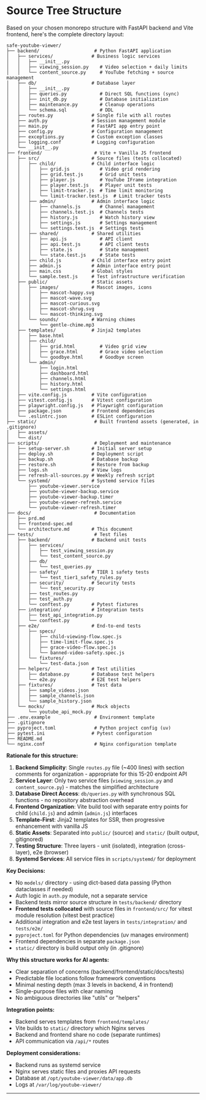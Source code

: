 # Source Tree Structure

Based on your chosen monorepo structure with FastAPI backend and Vite frontend, here's the complete directory layout:

```
safe-youtube-viewer/
├── backend/                    # Python FastAPI application
│   ├── services/              # Business logic services
│   │   ├── __init__.py
│   │   ├── viewing_session.py    # Video selection + daily limits
│   │   └── content_source.py     # YouTube fetching + source management
│   ├── db/                    # Database layer
│   │   ├── __init__.py
│   │   ├── queries.py            # Direct SQL functions (sync)
│   │   ├── init_db.py            # Database initialization
│   │   ├── maintenance.py        # Cleanup operations
│   │   └── schema.sql            # DDL
│   ├── routes.py              # Single file with all routes
│   ├── auth.py                # Session management module
│   ├── main.py                # FastAPI app entry point
│   ├── config.py              # Configuration management
│   ├── exceptions.py          # Custom exception classes
│   ├── logging.conf           # Logging configuration
│   └── __init__.py
├── frontend/                   # Vite + Vanilla JS frontend
│   ├── src/                   # Source files (tests collocated)
│   │   ├── child/             # Child interface logic
│   │   │   ├── grid.js           # Video grid rendering
│   │   │   ├── grid.test.js      # Grid unit tests
│   │   │   ├── player.js         # YouTube IFrame integration
│   │   │   ├── player.test.js    # Player unit tests
│   │   │   ├── limit-tracker.js  # Time limit monitoring
│   │   │   └── limit-tracker.test.js  # Limit tracker tests
│   │   ├── admin/             # Admin interface logic
│   │   │   ├── channels.js       # Channel management
│   │   │   ├── channels.test.js  # Channels tests
│   │   │   ├── history.js        # Watch history view
│   │   │   ├── settings.js       # Settings management
│   │   │   └── settings.test.js  # Settings tests
│   │   ├── shared/            # Shared utilities
│   │   │   ├── api.js            # API client
│   │   │   ├── api.test.js       # API client tests
│   │   │   ├── state.js          # State management
│   │   │   └── state.test.js     # State tests
│   │   ├── child.js           # Child interface entry point
│   │   ├── admin.js           # Admin interface entry point
│   │   ├── main.css           # Global styles
│   │   └── sample.test.js     # Test infrastructure verification
│   ├── public/                # Static assets
│   │   ├── images/            # Mascot images, icons
│   │   │   ├── mascot-happy.svg
│   │   │   ├── mascot-wave.svg
│   │   │   ├── mascot-curious.svg
│   │   │   ├── mascot-shrug.svg
│   │   │   └── mascot-thinking.svg
│   │   └── sounds/            # Warning chimes
│   │       └── gentle-chime.mp3
│   ├── templates/             # Jinja2 templates
│   │   ├── base.html
│   │   ├── child/
│   │   │   ├── grid.html         # Video grid view
│   │   │   ├── grace.html        # Grace video selection
│   │   │   └── goodbye.html      # Goodbye screen
│   │   └── admin/
│   │       ├── login.html
│   │       ├── dashboard.html
│   │       ├── channels.html
│   │       ├── history.html
│   │       └── settings.html
│   ├── vite.config.js         # Vite configuration
│   ├── vitest.config.js       # Vitest configuration
│   ├── playwright.config.js   # Playwright configuration
│   ├── package.json           # Frontend dependencies
│   └── .eslintrc.json         # ESLint configuration
├── static/                     # Built frontend assets (generated, in .gitignore)
│   ├── assets/
│   └── dist/
├── scripts/                    # Deployment and maintenance
│   ├── setup-server.sh        # Initial server setup
│   ├── deploy.sh              # Deployment script
│   ├── backup.sh              # Database backup
│   ├── restore.sh             # Restore from backup
│   ├── logs.sh                # View logs
│   ├── refresh-all-sources.py # Weekly refresh script
│   └── systemd/               # Systemd service files
│       ├── youtube-viewer.service
│       ├── youtube-viewer-backup.service
│       ├── youtube-viewer-backup.timer
│       ├── youtube-viewer-refresh.service
│       └── youtube-viewer-refresh.timer
├── docs/                       # Documentation
│   ├── prd.md
│   ├── frontend-spec.md
│   └── architecture.md        # This document
├── tests/                      # Test files
│   ├── backend/               # Backend unit tests
│   │   ├── services/
│   │   │   ├── test_viewing_session.py
│   │   │   └── test_content_source.py
│   │   ├── db/
│   │   │   └── test_queries.py
│   │   ├── safety/            # TIER 1 safety tests
│   │   │   └── test_tier1_safety_rules.py
│   │   ├── security/          # Security tests
│   │   │   └── test_security.py
│   │   ├── test_routes.py
│   │   ├── test_auth.py
│   │   └── conftest.py        # Pytest fixtures
│   ├── integration/           # Integration tests
│   │   ├── test_api_integration.py
│   │   └── conftest.py
│   ├── e2e/                   # End-to-end tests
│   │   ├── specs/
│   │   │   ├── child-viewing-flow.spec.js
│   │   │   ├── time-limit-flow.spec.js
│   │   │   ├── grace-video-flow.spec.js
│   │   │   └── banned-video-safety.spec.js
│   │   └── fixtures/
│   │       └── test-data.json
│   ├── helpers/               # Test utilities
│   │   ├── database.py        # Database test helpers
│   │   └── e2e.py             # E2E test helpers
│   ├── fixtures/              # Test data
│   │   ├── sample_videos.json
│   │   ├── sample_channels.json
│   │   └── sample_history.json
│   └── mocks/                 # Mock objects
│       └── youtube_api_mock.py
├── .env.example                # Environment template
├── .gitignore
├── pyproject.toml              # Python project config (uv)
├── pytest.ini                 # Pytest configuration
├── README.md
└── nginx.conf                  # Nginx configuration template
```

**Rationale for this structure:**

1. **Backend Simplicity**: Single `routes.py` file (~400 lines) with section comments for organization - appropriate for this 15-20 endpoint API
2. **Service Layer**: Only two service files (`viewing_session.py` and `content_source.py`) - matches the simplified architecture
3. **Database Direct Access**: `db/queries.py` with synchronous SQL functions - no repository abstraction overhead
4. **Frontend Organization**: Vite build tool with separate entry points for child (`child.js`) and admin (`admin.js`) interfaces
5. **Template-First**: Jinja2 templates for SSR, then progressive enhancement with vanilla JS
6. **Static Assets**: Separated into `public/` (source) and `static/` (built output, gitignored)
7. **Testing Structure**: Three layers - unit (isolated), integration (cross-layer), e2e (browser)
8. **Systemd Services**: All service files in `scripts/systemd/` for deployment

**Key Decisions:**
- No `models/` directory - using dict-based data passing (Python dataclasses if needed)
- Auth logic in `auth.py` module, not a separate service
- Backend tests mirror source structure in `tests/backend/` directory
- **Frontend tests collocated** with source files in `frontend/src/` for vitest module resolution (vitest best practice)
- Additional integration and e2e test layers in `tests/integration/` and `tests/e2e/`
- `pyproject.toml` for Python dependencies (uv manages environment)
- Frontend dependencies in separate `package.json`
- `static/` directory is build output only (in .gitignore)

**Why this structure works for AI agents:**
- Clear separation of concerns (backend/frontend/static/docs/tests)
- Predictable file locations follow framework conventions
- Minimal nesting depth (max 3 levels in backend, 4 in frontend)
- Single-purpose files with clear naming
- No ambiguous directories like "utils" or "helpers"

**Integration points:**
- Backend serves templates from `frontend/templates/`
- Vite builds to `static/` directory which Nginx serves
- Backend and frontend share no code (separate runtimes)
- API communication via `/api/*` routes

**Deployment considerations:**
- Backend runs as systemd service
- Nginx serves static files and proxies API requests
- Database at `/opt/youtube-viewer/data/app.db`
- Logs at `/var/log/youtube-viewer/`

---

